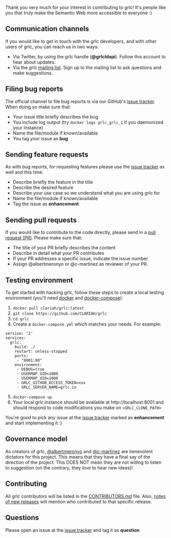 Thank you very much for your interest in contributing to grlc! It's people like you that truly make the Semantic Web more accessible to everyone :)

## Communication channels

If you would like to get in touch with the grlc developers, and with other users of grlc, you can reach us in two ways:
 - Via Twitter, by using the grlc handle (**@grlcldapi**). Follow this account to hear about updates.
 - Via the grlc [mailing list](https://groups.google.com/g/grlc-list/). Sign up to the mailing list to ask questions and make suggestions.

## Filing bug reports

The official channel to file bug reports is via our GitHub's [issue tracker](https://github.com/CLARIAH/grlc/issues). When doing so make sure that:
- Your issue title briefly describes the bug
- You include log output (try `docker logs grlc_grlc_1` if you daemonized your instance)
- Name the file/module if known/available
- You tag your issue as **bug**

## Sending feature requests

As with bug reports, for requesting features please use the [issue tracker](https://github.com/CLARIAH/grlc/issues) as well and this time:
- Describe briefly the feature in the title
- Describe the desired feature
- Describe your use case so we understand what you are using grlc for
- Name the file/module if known/available
- Tag the issue as **enhancement**

## Sending pull requests

If you would like to contribute to the code directly, please send in a [pull request (PR)](https://github.com/CLARIAH/grlc/pulls). Please make sure that:
 - The title of your PR briefly describes the content
 - Describe in detail what your PR contributes
 - If your PR addresses a specific issue, indicate the issue number
 - Assign @albertmeronyo or @c-martinez as reviewer of your PR.

## Testing environment

To get started with hacking grlc, follow these steps to create a local testing environment (you'll need [docker](https://www.docker.com/) and [docker-compose](https://docs.docker.com/compose/)):

1. `docker pull clariah/grlc:latest`
2. `git clone https://github.com/CLARIAH/grlc`
3. `cd grlc`
4. Create a `docker-compose.yml` which matches your needs. For example:
```
version: '2'
services:
  grlc:
    build: ./
    restart: unless-stopped
    ports:
     - "8001:80"
    environment:
     - DEBUG=true
     - USERMAP_GID=1000
     - USERMAP_UID=1000
     - GRLC_GITHUB_ACCESS_TOKEN=xxx
     - GRLC_SERVER_NAME=grlc.io
```

5. `docker-compose up`
6. Your local grlc instance should be available at http://localhost:8001 and should respond to code modifications you make on `<GRLC_CLONE_PATH>`

You're good to pick any issue at the  [issue tracker](https://github.com/CLARIAH/grlc/issues) marked as **enhancement** and start implementing it :)

## Governance model

As creators of grlc, [@albertmeronyo](https://github.com/albertmeronyo) and [@c-martinez](http://github.com/c-martinez) are benevolent dictators for this project. This means that they have a final say of the direction of the project. This DOES NOT mean they are not willing to listen to suggestion (on the contrary, they *love* to hear new ideas)!

## Contributing

All grlc contributors will be listed in the [CONTRIBUTORS.md](CONTRIBUTORS.md) file. Also, [notes of new releases](https://github.com/CLARIAH/grlc/releases) will mention who contributed to that specific release.

## Questions

Please open an issue at the [issue tracker](https://github.com/CLARIAH/grlc/issues) and tag it as **question**
